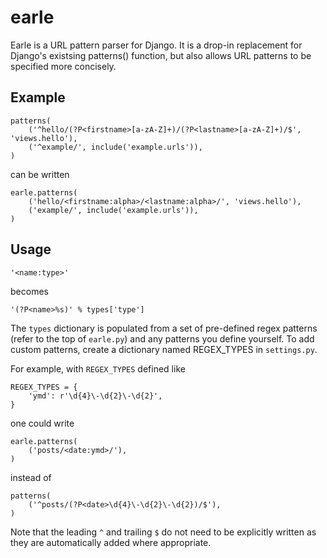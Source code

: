 earle
======

Earle is a URL pattern parser for Django.  It is a drop-in replacement for
Django's existsing patterns() function, but also allows URL patterns to be
specified more concisely.

Example
-------

    patterns(
        ('^hello/(?P<firstname>[a-zA-Z]+)/(?P<lastname>[a-zA-Z]+)/$', 'views.hello'),
        ('^example/', include('example.urls')),
    )
    
can be written

    earle.patterns(
        ('hello/<firstname:alpha>/<lastname:alpha>/', 'views.hello'),
        ('example/', include('example.urls')),
    )

Usage
-----

    '<name:type>'

becomes

    '(?P<name>%s)' % types['type']

The `types` dictionary is populated from a set of pre-defined regex patterns
(refer to the top of `earle.py`) and any patterns you define yourself.  To
add custom patterns, create a dictionary named REGEX_TYPES in `settings.py`.

For example, with `REGEX_TYPES` defined like

    REGEX_TYPES = {
        'ymd': r'\d{4}\-\d{2}\-\d{2}',
    }

one could write

    earle.patterns(
        ('posts/<date:ymd>/'),
    )

instead of

    patterns(
        ('^posts/(?P<date>\d{4}\-\d{2}\-\d{2})/$'),
    )

Note that the leading `^` and trailing `$` do not need to be explicitly written
as they are automatically added where appropriate.